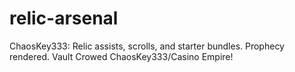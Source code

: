 # relic-arsenal
ChaosKey333: Relic assists, scrolls, and starter bundles. Prophecy rendered. Vault Crowed ChaosKey333/Casino Empire!
